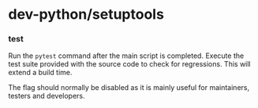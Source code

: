 # dev-python/setuptools

### test
Run the `pytest` command after the main script is completed. Execute the test suite provided with the source code to check for regressions. This will extend a build time.

The flag should normally be disabled as it is mainly useful for maintainers, testers and developers.
